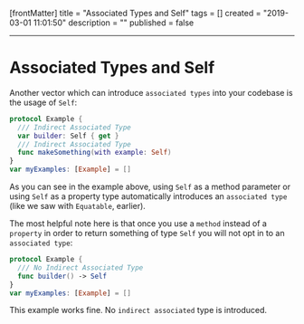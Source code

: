 [frontMatter]
title = "Associated Types and Self"
tags = []
created = "2019-03-01 11:01:50"
description = ""
published = false

---

# Associated Types and Self

Another vector which can introduce `associated types` into your codebase
is the usage of `Self`:

``` Swift
protocol Example {
  /// Indirect Associated Type
  var builder: Self { get }
  /// Indirect Associated Type
  func makeSomething(with example: Self)
}
var myExamples: [Example] = []
```

As you can see in the example above, using `Self` as a method parameter
or using `Self` as a property type automatically introduces an
`associated type` (like we saw with `Equatable`, earlier).

The most helpful note here is that once you use a `method` instead of a
`property` in order to return something of type `Self` you will not opt
in to an `associated type`:

``` Swift
protocol Example {
  /// No Indirect Associated Type
  func builder() -> Self
}
var myExamples: [Example] = []
```

This example works fine. No `indirect associated` type is introduced.
